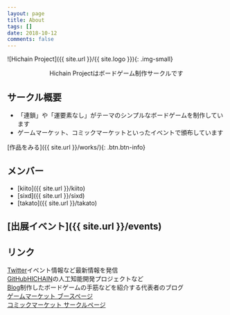 ```yaml
---
layout: page
title: About
tags: []
date: 2018-10-12
comments: false
---
```


![Hichain Project]({{ site.url }}/{{ site.logo }}){: .img-small}
<center>Hichain Projectはボードゲーム制作サークルです</center>

## サークル概要

* 「連鎖」や「運要素なし」がテーマのシンプルなボードゲームを制作しています
* ゲームマーケット、コミックマーケットといったイベントで頒布しています

[作品をみる]({{ site.url }}/works/){: .btn.btn-info}

## メンバー

* [kiito]({{ site.url }}/kiito)
* [sixd]({{ site.url }}/sixd)
* [takato]({{ site.url }}/takato)

## [出展イベント]({{ site.url }}/events)

## リンク

<a class="social-btn" href="https://twitter.com/{{ site.twitter }}" target="_blank" rel="noopener noreferrer"><i class="fa fa-fw fa-twitter-square"></i>Twitter</a>イベント情報など最新情報を発信<br />
<a class="social-btn" href="https://github.com/{{ site.github-url }}" target="_blank" rel="noopener noreferrer"><i class="fa fa-fw fa-github"></i>GitHub</a><a href="{{ site.url }}/hichain">HICHAIN</a>の人工知能開発プロジェクトなど<br />
<a class="social-btn" href="{{ site.hatenablog }}" target="_blank" rel="noopener noreferrer"><i class="fa fa-fw fa-pencil"></i>Blog</a>制作したボードゲームの手筋などを紹介する代表者のブログ<br />
<a class="social-btn" href="http://gamemarket.jp/booth/{{ site.gamemarket }}" target="_blank" rel="noopener noreferrer"><i class="fa fa-fw fa-link"></i>ゲームマーケット ブースページ</a><br />
<a class="social-btn" href="https://portal.circle.ms/Circle/Index/{{ site.circlems }}" target="_blank" rel="noopener noreferrer"><i class="fa fa-fw fa-link"></i>コミックマーケット サークルページ</a>